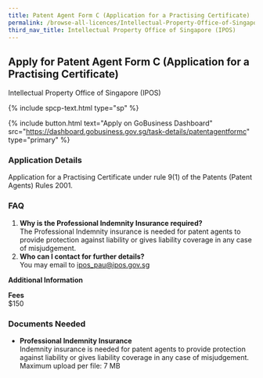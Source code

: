 ```yaml
---
title: Patent Agent Form C (Application for a Practising Certificate)
permalink: /browse-all-licences/Intellectual-Property-Office-of-Singapore-(IPOS)/Patent-Agent-Form-C-(Application-for-a-Practising-Certificate)
third_nav_title: Intellectual Property Office of Singapore (IPOS)
---
```


## Apply for Patent Agent Form C (Application for a Practising Certificate)

Intellectual Property Office of Singapore (IPOS)

{% include spcp-text.html type="sp" %}

{% include button.html text="Apply on GoBusiness Dashboard" src="https://dashboard.gobusiness.gov.sg/task-details/patentagentformc" type="primary" %}

<H3>Application Details</H3>

<p>Application for a Practising Certificate under rule 9(1) of the Patents (Patent Agents) Rules 2001.</p>

<h3>FAQ</h3>
<ol>
    <li><strong>Why is the Professional Indemnity Insurance required?</strong>
        <br>The Professional Indemnity insurance is needed for patent agents to provide protection against liability or gives liability coverage in any case of misjudgement.
    </li>
    <li><strong>Who can I contact for further details?</strong>
        <br>You may email to <a href="mailto:ipos_pau@ipos.gov.sg">ipos_pau@ipos.gov.sg</a>
    </li>
</ol>

<strong>Additional Information</strong>

<p><strong>Fees</strong>
<br>$150</p>

<H3>Documents Needed</H3>

<ul>
    <li><strong>Professional Indemnity Insurance</strong>
        <br>Indemnity insurance is needed for patent agents to provide protection against liability or gives liability coverage in any case of misjudgement.
        <br>Maximum upload per file: 7 MB
    </li>
</ul>
